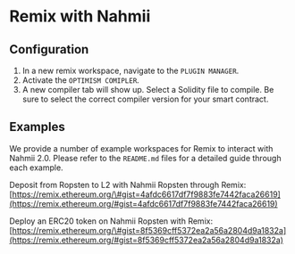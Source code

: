 # Remix with Nahmii

## Configuration 

1. In a new remix workspace, navigate to the `PLUGIN MANAGER`.
2. Activate the `OPTIMISM COMIPLER`.
3. A new compiler tab will show up. Select a Solidity file to compile. Be sure to select the correct compiler version for your smart contract.

## Examples

We provide a number of example workspaces for Remix to interact with Nahmii 2.0. Please refer to the `README.md` files for a detailed guide through each example.

Deposit from Ropsten to L2 with Nahmii Ropsten through Remix:  
[https://remix.ethereum.org/\#gist=4afdc6617df7f9883fe7442faca26619](https://remix.ethereum.org/#gist=4afdc6617df7f9883fe7442faca26619)

Deploy an ERC20 token on Nahmii Ropsten with Remix:   
[https://remix.ethereum.org/\#gist=8f5369cff5372ea2a56a2804d9a1832a](https://remix.ethereum.org/#gist=8f5369cff5372ea2a56a2804d9a1832a)

